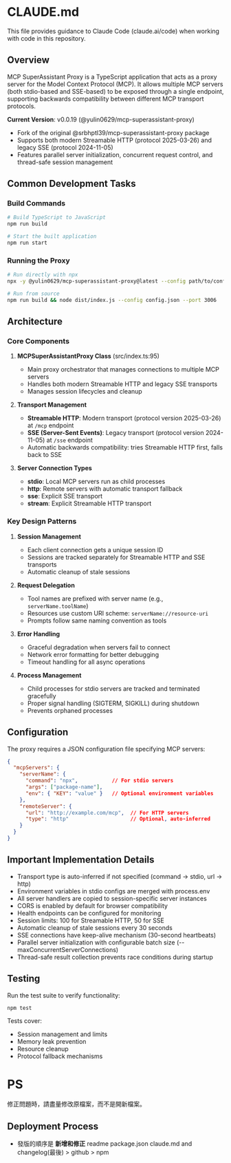 # CLAUDE.md

This file provides guidance to Claude Code (claude.ai/code) when working with code in this repository.

## Overview

MCP SuperAssistant Proxy is a TypeScript application that acts as a proxy server for the Model Context Protocol (MCP). It allows multiple MCP servers (both stdio-based and SSE-based) to be exposed through a single endpoint, supporting backwards compatibility between different MCP transport protocols.

**Current Version**: v0.0.19 (@yulin0629/mcp-superassistant-proxy)
- Fork of the original @srbhptl39/mcp-superassistant-proxy package
- Supports both modern Streamable HTTP (protocol 2025-03-26) and legacy SSE (protocol 2024-11-05)
- Features parallel server initialization, concurrent request control, and thread-safe session management

## Common Development Tasks

### Build Commands
```bash
# Build TypeScript to JavaScript
npm run build

# Start the built application
npm run start
```

### Running the Proxy
```bash
# Run directly with npx
npx -y @yulin0629/mcp-superassistant-proxy@latest --config path/to/config.json

# Run from source
npm run build && node dist/index.js --config config.json --port 3006
```

## Architecture

### Core Components

1. **MCPSuperAssistantProxy Class** (src/index.ts:95)
   - Main proxy orchestrator that manages connections to multiple MCP servers
   - Handles both modern Streamable HTTP and legacy SSE transports
   - Manages session lifecycles and cleanup

2. **Transport Management**
   - **Streamable HTTP**: Modern transport (protocol version 2025-03-26) at `/mcp` endpoint
   - **SSE (Server-Sent Events)**: Legacy transport (protocol version 2024-11-05) at `/sse` endpoint
   - Automatic backwards compatibility: tries Streamable HTTP first, falls back to SSE

3. **Server Connection Types**
   - **stdio**: Local MCP servers run as child processes
   - **http**: Remote servers with automatic transport fallback
   - **sse**: Explicit SSE transport
   - **stream**: Explicit Streamable HTTP transport

### Key Design Patterns

1. **Session Management**
   - Each client connection gets a unique session ID
   - Sessions are tracked separately for Streamable HTTP and SSE transports
   - Automatic cleanup of stale sessions

2. **Request Delegation**
   - Tool names are prefixed with server name (e.g., `serverName.toolName`)
   - Resources use custom URI scheme: `serverName://resource-uri`
   - Prompts follow same naming convention as tools

3. **Error Handling**
   - Graceful degradation when servers fail to connect
   - Network error formatting for better debugging
   - Timeout handling for all async operations

4. **Process Management**
   - Child processes for stdio servers are tracked and terminated gracefully
   - Proper signal handling (SIGTERM, SIGKILL) during shutdown
   - Prevents orphaned processes

## Configuration

The proxy requires a JSON configuration file specifying MCP servers:

```json
{
  "mcpServers": {
    "serverName": {
      "command": "npx",           // For stdio servers
      "args": ["package-name"],
      "env": { "KEY": "value" }   // Optional environment variables
    },
    "remoteServer": {
      "url": "http://example.com/mcp",  // For HTTP servers
      "type": "http"                    // Optional, auto-inferred
    }
  }
}
```

## Important Implementation Details

- Transport type is auto-inferred if not specified (command → stdio, url → http)
- Environment variables in stdio configs are merged with process.env
- All server handlers are copied to session-specific server instances
- CORS is enabled by default for browser compatibility
- Health endpoints can be configured for monitoring
- Session limits: 100 for Streamable HTTP, 50 for SSE
- Automatic cleanup of stale sessions every 30 seconds
- SSE connections have keep-alive mechanism (30-second heartbeats)
- Parallel server initialization with configurable batch size (--maxConcurrentServerConnections)
- Thread-safe result collection prevents race conditions during startup

## Testing

Run the test suite to verify functionality:
```bash
npm test
```

Tests cover:
- Session management and limits
- Memory leak prevention
- Resource cleanup
- Protocol fallback mechanisms


# PS
修正問題時，請盡量修改原檔案，而不是開新檔案。

## Deployment Process

- 發版的順序是 **新增和修正** readme package.json claude.md and changelog(最後) >  github > npm